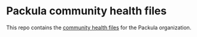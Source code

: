 # Packula community health files

This repo contains the [community health files] for the Packula organization.

<!-- References -->

[community health files]: https://docs.github.com/en/github/building-a-strong-community/creating-a-default-community-health-file
